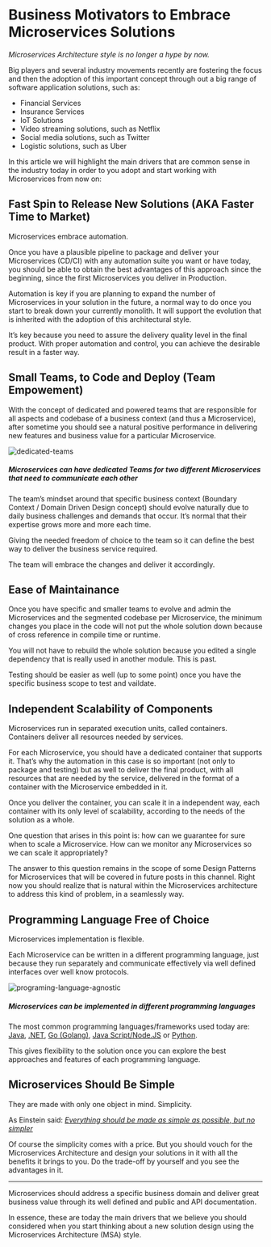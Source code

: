 # Business Motivators to Embrace Microservices Solutions

_Microservices Architecture style is no longer a hype by now._

Big players and several industry movements recently are fostering the focus and then the adoption of this important concept through out a big range of software application solutions, such as:

* Financial Services
* Insurance Services
* IoT Solutions
* Video streaming solutions, such as Netflix
* Social media solutions, such as Twitter
* Logistic solutions, such as Uber

In this article we will highlight the main drivers that are common sense in the industry today in order to you adopt and start working with Microservices from now on:

## Fast Spin to Release New Solutions \(AKA Faster Time to Market\)

Microservices embrace automation.

Once you have a plausible pipeline to package and deliver your Microservices \(CD/CI\) with any automation suite you want or have today, you should be able to obtain the best advantages of this approach since the beginning, since the first Microservices you deliver in Production.

Automation is key if you are planning to expand the number of Microservices in your solution in the future, a normal way to do once you start to break down your currently monolith. It will support the evolution that is inherited with the adoption of this architectural style.

It’s key because you need to assure the delivery quality level in the final product. With proper automation and control, you can achieve the desirable result in a faster way.

## Small Teams, to Code and Deploy \(Team Empowement\)

With the concept of dedicated and powered teams that are responsible for all aspects and codebase of a business context \(and thus a Microservice\), after sometime you should see a natural positive performance in delivering new features and business value for a particular Microservice.

![](https://microservicesradar.files.wordpress.com/2017/10/dedicated-teams.png?w=1140 "dedicated-teams")

##### Microservices can have dedicated Teams for two different Microservices that need to communicate each other

The team’s mindset around that specific business context \(Boundary Context / Domain Driven Design concept\) should evolve naturally due to daily business challenges and demands that occur. It’s normal that their expertise grows more and more each time.

Giving the needed freedom of choice to the team so it can define the best way to deliver the business service required.

The team will embrace the changes and deliver it accordingly.

## Ease of Maintainance

Once you have specific and smaller teams to evolve and admin the Microservices and the segmented codebase per Microservice, the minimum changes you place in the code will not put the whole solution down because of cross reference in compile time or runtime.

You will not have to rebuild the whole solution because you edited a single dependency that is really used in another module. This is past.

Testing should be easier as well \(up to some point\) once you have the specific business scope to test and vaildate.

## Independent Scalability of Components

Microservices run in separated execution units, called containers. Containers deliver all resources needed by services.

For each Microservice, you should have a dedicated container that supports it. That’s why the automation in this case is so important \(not only to package and testing\) but as well to deliver the final product, with all resources that are needed by the service, delivered in the format of a container with the Microservice embedded in it.

Once you deliver the container, you can scale it in a independent way, each container with its only level of scalability, according to the needs of the solution as a whole.

One question that arises in this point is: how can we guarantee for sure when to scale a Microservice. How can we monitor any Microservices so we can scale it appropriately?

The answer to this question remains in the scope of some Design Patterns for Microservices that will be covered in future posts in this channel. Right now you should realize that is natural within the Microservices architecture to address this kind of problem, in a seamlessly way.

## Programming Language Free of Choice

Microservices implementation is flexible.

Each Microservice can be written in a different programming language, just because they run separately and communicate effectively via well defined interfaces over well know protocols.

![](https://microservicesradar.files.wordpress.com/2017/10/programing-language-agnostic.png?w=647&h=369 "programing-language-agnostic")

##### Microservices can be implemented in different programming languages

The most common programming languages/frameworks used today are: [Java](https://docs.oracle.com/javase/8/docs/technotes/guides/language/index.html), [.NET](https://www.microsoft.com/net/), [Go \(Golang\)](https://golang.org), [Java Script/Node.JS](https://nodejs.org/en/) or [Python](https://www.python.org).

This gives flexibility to the solution once you can explore the best approaches and features of each programming language.

## Microservices Should Be Simple

They are made with only one object in mind. Simplicity.

As Einstein said: [_Everything should be made as simple as possible, but no simpler_](https://quoteinvestigator.com/2011/05/13/einstein-simple/)

Of course the simplicity comes with a price. But you should vouch for the Microservices Architecture and design your solutions in it with all the benefits it brings to you. Do the trade-off by yourself and you see the advantages in it.

---

Microservices should address a specific business domain and deliver great business value through its well defined and public and API documentation.

In essence, these are today the main drivers that we believe you should considered when you start thinking about a new solution design using the Microservices Architecture \(MSA\) style.




